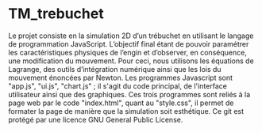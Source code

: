 # TM_trebuchet
Le projet consiste en la simulation 2D d’un trébuchet en utilisant le langage de programmation JavaScript. 
L’objectif final étant de pouvoir paramétrer les caractéristiques physiques de l’engin et d’observer, en conséquence, une modification du mouvement. 
Pour ceci, nous utilisons les équations de Lagrange, des outils d’intégration numérique ainsi que les lois du mouvement énoncées par Newton. 
Les programmes Javascript sont "app.js", "ui.js", "chart.js" ; il s'agit du code principal, de l'interface utilisateur ainsi que des graphiques. 
Ces trois programmes sont reliés à la page web par le code "index.html", quant au "style.css", il permet de formater la page de manière que la simulation soit esthétique.
Ce git est protégé par une licence GNU General Public License.

